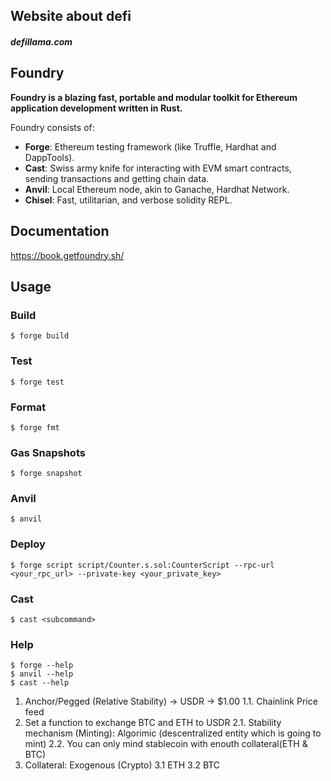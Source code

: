 ## Website about defi

##### defillama.com

## Foundry

**Foundry is a blazing fast, portable and modular toolkit for Ethereum application development written in Rust.**

Foundry consists of:

- **Forge**: Ethereum testing framework (like Truffle, Hardhat and DappTools).
- **Cast**: Swiss army knife for interacting with EVM smart contracts, sending transactions and getting chain data.
- **Anvil**: Local Ethereum node, akin to Ganache, Hardhat Network.
- **Chisel**: Fast, utilitarian, and verbose solidity REPL.

## Documentation

https://book.getfoundry.sh/

## Usage

### Build

```shell
$ forge build
```

### Test

```shell
$ forge test
```

### Format

```shell
$ forge fmt
```

### Gas Snapshots

```shell
$ forge snapshot
```

### Anvil

```shell
$ anvil
```

### Deploy

```shell
$ forge script script/Counter.s.sol:CounterScript --rpc-url <your_rpc_url> --private-key <your_private_key>
```

### Cast

```shell
$ cast <subcommand>
```

### Help

```shell
$ forge --help
$ anvil --help
$ cast --help
```

1. Anchor/Pegged (Relative Stability) -> USDR -> $1.00
   1.1. Chainlink Price feed
2. Set a function to exchange BTC and ETH to USDR
   2.1. Stability mechanism (Minting): Algorimic (descentralized entity which is going to mint)
   2.2. You can only mind stablecoin with enouth collateral(ETH & BTC)
3. Collateral: Exogenous (Crypto)
   3.1 ETH
   3.2 BTC

